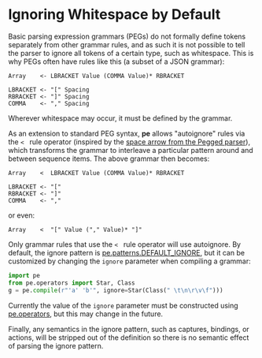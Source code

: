 
# Ignoring Whitespace by Default

Basic parsing expression grammars (PEGs) do not formally define tokens
separately from other grammar rules, and as such it is not possible to
tell the parser to ignore all tokens of a certain type, such as
whitespace. This is why PEGs often have rules like this (a subset of a
JSON grammar):

```peg
Array    <- LBRACKET Value (COMMA Value)* RBRACKET

LBRACKET <- "[" Spacing
RBRACKET <- "]" Spacing
COMMA    <- "," Spacing
```

Wherever whitespace may occur, it must be defined by the grammar.

As an extension to standard PEG syntax, **pe** allows "autoignore"
rules via the `< ` rule operator (inspired by the [space arrow from
the Pegged parser][space arrow]), which transforms the grammar to
interleave a particular pattern around and between sequence items. The
above grammar then becomes:

```peg
Array    <  LBRACKET Value (COMMA Value)* RBRACKET

LBRACKET <- "["
RBRACKET <- "]"
COMMA    <- ","
```

or even:

```peg
Array    <  "[" Value ("," Value)* "]"
```

Only grammar rules that use the `< ` rule operator will use
autoignore. By default, the ignore pattern is
[pe.patterns.DEFAULT_IGNORE](../api/pe.patterns#DEFAULT_IGNORE), but
it can be customized by changing the `ignore` parameter when compiling
a grammar:

```python
import pe
from pe.operators import Star, Class
g = pe.compile(r"'a' 'b'", ignore=Star(Class(" \t\n\r\v\f")))
```

Currently the value of the `ignore` parameter must be constructed
using [pe.operators](../api/pe.operators.md), but this may change in
the future.

Finally, any semantics in the ignore pattern, such as captures,
bindings, or actions, will be stripped out of the definition so there
is no semantic effect of parsing the ignore pattern.

[space arrow]: https://github.com/PhilippeSigaud/Pegged/wiki/Extended-PEG-Syntax#space-arrow-and-user-defined-spacing
